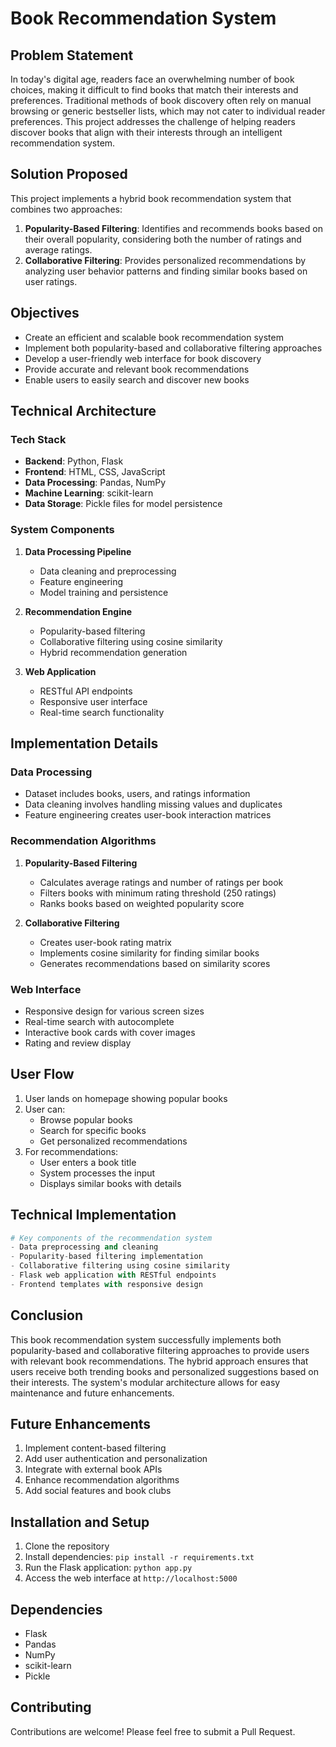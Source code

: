 # Book Recommendation System

## Problem Statement
In today's digital age, readers face an overwhelming number of book choices, making it difficult to find books that match their interests and preferences. Traditional methods of book discovery often rely on manual browsing or generic bestseller lists, which may not cater to individual reader preferences. This project addresses the challenge of helping readers discover books that align with their interests through an intelligent recommendation system.

## Solution Proposed
This project implements a hybrid book recommendation system that combines two approaches:
1. **Popularity-Based Filtering**: Identifies and recommends books based on their overall popularity, considering both the number of ratings and average ratings.
2. **Collaborative Filtering**: Provides personalized recommendations by analyzing user behavior patterns and finding similar books based on user ratings.

## Objectives
- Create an efficient and scalable book recommendation system
- Implement both popularity-based and collaborative filtering approaches
- Develop a user-friendly web interface for book discovery
- Provide accurate and relevant book recommendations
- Enable users to easily search and discover new books

## Technical Architecture

### Tech Stack
- **Backend**: Python, Flask
- **Frontend**: HTML, CSS, JavaScript
- **Data Processing**: Pandas, NumPy
- **Machine Learning**: scikit-learn
- **Data Storage**: Pickle files for model persistence

### System Components
1. **Data Processing Pipeline**
   - Data cleaning and preprocessing
   - Feature engineering
   - Model training and persistence

2. **Recommendation Engine**
   - Popularity-based filtering
   - Collaborative filtering using cosine similarity
   - Hybrid recommendation generation

3. **Web Application**
   - RESTful API endpoints
   - Responsive user interface
   - Real-time search functionality

## Implementation Details

### Data Processing
- Dataset includes books, users, and ratings information
- Data cleaning involves handling missing values and duplicates
- Feature engineering creates user-book interaction matrices

### Recommendation Algorithms
1. **Popularity-Based Filtering**
   - Calculates average ratings and number of ratings per book
   - Filters books with minimum rating threshold (250 ratings)
   - Ranks books based on weighted popularity score

2. **Collaborative Filtering**
   - Creates user-book rating matrix
   - Implements cosine similarity for finding similar books
   - Generates recommendations based on similarity scores

### Web Interface
- Responsive design for various screen sizes
- Real-time search with autocomplete
- Interactive book cards with cover images
- Rating and review display

## User Flow
1. User lands on homepage showing popular books
2. User can:
   - Browse popular books
   - Search for specific books
   - Get personalized recommendations
3. For recommendations:
   - User enters a book title
   - System processes the input
   - Displays similar books with details

## Technical Implementation
```python
# Key components of the recommendation system
- Data preprocessing and cleaning
- Popularity-based filtering implementation
- Collaborative filtering using cosine similarity
- Flask web application with RESTful endpoints
- Frontend templates with responsive design
```

## Conclusion
This book recommendation system successfully implements both popularity-based and collaborative filtering approaches to provide users with relevant book recommendations. The hybrid approach ensures that users receive both trending books and personalized suggestions based on their interests. The system's modular architecture allows for easy maintenance and future enhancements.

## Future Enhancements
1. Implement content-based filtering
2. Add user authentication and personalization
3. Integrate with external book APIs
4. Enhance recommendation algorithms
5. Add social features and book clubs

## Installation and Setup
1. Clone the repository
2. Install dependencies: `pip install -r requirements.txt`
3. Run the Flask application: `python app.py`
4. Access the web interface at `http://localhost:5000`

## Dependencies
- Flask
- Pandas
- NumPy
- scikit-learn
- Pickle

## Contributing
Contributions are welcome! Please feel free to submit a Pull Request. 
